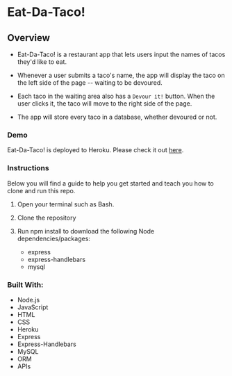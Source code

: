 # Eat-Da-Taco!

## **Overview**
* Eat-Da-Taco! is a restaurant app that lets users input the names of tacos they'd like to eat.

* Whenever a user submits a taco's name, the app will display the taco on the left side of the page -- waiting to be devoured.

* Each taco in the waiting area also has a `Devour it!` button. When the user clicks it, the taco will move to the right side of the page.

* The app will store every taco in a database, whether devoured or not.

### **Demo**
Eat-Da-Taco! is deployed to Heroku. Please check it out [here](https://tacos-nagma-bardoi.herokuapp.com).

### **Instructions**
Below you will find a guide to help you get started and teach you how to clone and run this repo.

1. Open your terminal such as Bash.

2. Clone the repository

3. Run npm install to download the following Node dependencies/packages:

    - express
    - express-handlebars
    - mysql

### **Built With:**
- Node.js
- JavaScript
- HTML
- CSS
- Heroku
- Express
- Express-Handlebars
- MySQL
- ORM
- APIs
